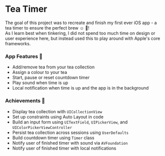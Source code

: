 # Tea Timer 
The goal of this project was to recreate and finish my first ever iOS app - a tea timer to ensure the perfect brew ☺️ 🍵!  
As I learn best when tinkering, I did not spend too much time on design or user experience here, but instead used this to play around with Apple's core frameworks.


### App Features 📱
- Add/remove tea from your tea collection
- Assign a colour to your tea 
- Start, pause or reset countdown timer
- Play sound when time is up
- Local notification when time is up and the app is in the background


### Achievements 🦩

- Display tea collection with `UICollectionView`
- Set up constraints using Auto Layout in code
- Build an input form using `UITextField`, `UIPickerView`, and `UIColorPickerViewController`
- Persist tea collection across sessions using `UserDefaults` 
- Build countdown timer using `Timer` class
- Notify user of finished timer with sound via `AVFoundation` 
- Notify user of finished timer with local notifications
